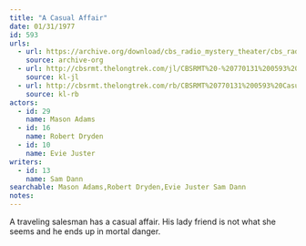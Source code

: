 ```yaml
---
title: "A Casual Affair"
date: 01/31/1977
id: 593
urls: 
  - url: https://archive.org/download/cbs_radio_mystery_theater/cbs_radio_mystery_theater-0551-0600.zip/cbs_radio_mystery_theater-0551-0600%2Fcbsrmt_0593_a_casual_affair.mp3
    source: archive-org
  - url: http://cbsrmt.thelongtrek.com/jl/CBSRMT%20-%20770131%200593%20A%20Casual%20Affair_jl.mp3
    source: kl-jl
  - url: http://cbsrmt.thelongtrek.com/rb/CBSRMT%20770131%200593%20Casual%20Affair_wbbm_rb%20slow.mp3
    source: kl-rb
actors:  
  - id: 29
    name: Mason Adams  
  - id: 16
    name: Robert Dryden  
  - id: 10
    name: Evie Juster
writers:  
  - id: 13
    name: Sam Dann
searchable: Mason Adams,Robert Dryden,Evie Juster Sam Dann
notes:  
---
```

A traveling salesman has a casual affair. His lady friend is not what she seems and he ends up in mortal danger.
